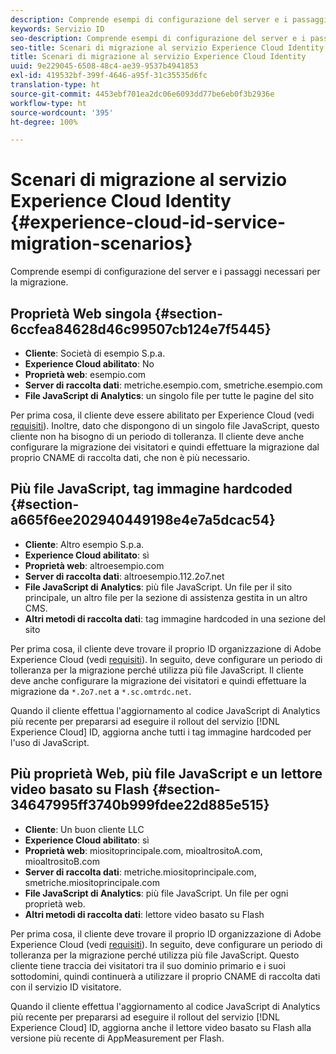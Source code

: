 ```yaml
---
description: Comprende esempi di configurazione del server e i passaggi necessari per la migrazione.
keywords: Servizio ID
seo-description: Comprende esempi di configurazione del server e i passaggi necessari per la migrazione.
seo-title: Scenari di migrazione al servizio Experience Cloud Identity
title: Scenari di migrazione al servizio Experience Cloud Identity
uuid: 9e229045-6508-48c4-ae39-9537b4941853
exl-id: 419532bf-399f-4646-a95f-31c35535d6fc
translation-type: ht
source-git-commit: 4453ebf701ea2dc06e6093dd77be6eb0f3b2936e
workflow-type: ht
source-wordcount: '395'
ht-degree: 100%

---
```


# Scenari di migrazione al servizio Experience Cloud Identity {#experience-cloud-id-service-migration-scenarios}

Comprende esempi di configurazione del server e i passaggi necessari per la migrazione.

## Proprietà Web singola {#section-6ccfea84628d46c99507cb124e7f5445}

* **Cliente**: Società di esempio S.p.a.
* **Experience Cloud abilitato**: No
* **Proprietà web**: esempio.com
* **Server di raccolta dati**: metriche.esempio.com, smetriche.esempio.com
* **File JavaScript di Analytics**: un singolo file per tutte le pagine del sito

Per prima cosa, il cliente deve essere abilitato per Experience Cloud (vedi [requisiti](../../reference/requirements.md)). Inoltre, dato che dispongono di un singolo file JavaScript, questo cliente non ha bisogno di un periodo di tolleranza. Il cliente deve anche configurare la migrazione dei visitatori e quindi effettuare la migrazione dal proprio CNAME di raccolta dati, che non è più necessario.

## Più file JavaScript, tag immagine hardcoded {#section-a665f6ee202940449198e4e7a5dcac54}

* **Cliente**: Altro esempio S.p.a.
* **Experience Cloud abilitato**: sì
* **Proprietà web**: altroesempio.com
* **Server di raccolta dati**: altroesempio.112.2o7.net
* **File JavaScript di Analytics**: più file JavaScript. Un file per il sito principale, un altro file per la sezione di assistenza gestita in un altro CMS.
* **Altri metodi di raccolta dati**: tag immagine hardcoded in una sezione del sito

Per prima cosa, il cliente deve trovare il proprio ID organizzazione di Adobe Experience Cloud (vedi [requisiti](../../reference/requirements.md)). In seguito, deve configurare un periodo di tolleranza per la migrazione perché utilizza più file JavaScript. Il cliente deve anche configurare la migrazione dei visitatori e quindi effettuare la migrazione da `*.2o7.net` a `*.sc.omtrdc.net`.

Quando il cliente effettua l&#39;aggiornamento al codice JavaScript di Analytics più recente per prepararsi ad eseguire il rollout del servizio [!DNL Experience Cloud] ID, aggiorna anche tutti i tag immagine hardcoded per l&#39;uso di JavaScript.

## Più proprietà Web, più file JavaScript e un lettore video basato su Flash {#section-34647995ff3740b999fdee22d885e515}

* **Cliente**: Un buon cliente LLC
* **Experience Cloud abilitato**: sì
* **Proprietà web**: miositoprincipale.com, mioaltrositoA.com, mioaltrositoB.com
* **Server di raccolta dati**: metriche.miositoprincipale.com, smetriche.miositoprincipale.com
* **File JavaScript di Analytics**: più file JavaScript. Un file per ogni proprietà web.
* **Altri metodi di raccolta dati**: lettore video basato su Flash

Per prima cosa, il cliente deve trovare il proprio ID organizzazione di Adobe Experience Cloud (vedi [requisiti](../../reference/requirements.md)). In seguito, deve configurare un periodo di tolleranza per la migrazione perché utilizza più file JavaScript. Questo cliente tiene traccia dei visitatori tra il suo dominio primario e i suoi sottodomini, quindi continuerà a utilizzare il proprio CNAME di raccolta dati con il servizio ID visitatore.

Quando il cliente effettua l&#39;aggiornamento al codice JavaScript di Analytics più recente per prepararsi ad eseguire il rollout del servizio [!DNL Experience Cloud] ID, aggiorna anche il lettore video basato su Flash alla versione più recente di AppMeasurement per Flash.
